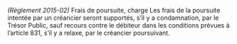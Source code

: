_(Règlement 2015-02)_ Frais de poursuite, charge
Les frais de la poursuite intentée par un créancier seront supportés, s’il y a condamnation, par le Trésor Public, sauf recours contre le débiteur dans les conditions prévues à l’article 831, s’il y a relaxe, par le créancier poursuivant.